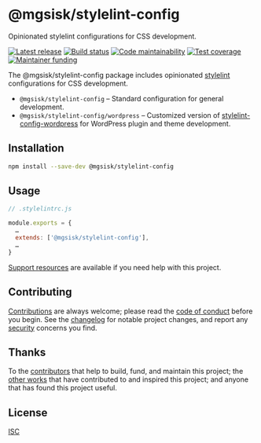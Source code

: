 # @mgsisk/stylelint-config

Opinionated stylelint configurations for CSS development.

[![Latest release][badge-release]][url-release]
[![Build status][badge-build]][url-build]
[![Code maintainability][badge-maintainability]][url-maintainability]
[![Test coverage][badge-coverage]][url-coverage]
[![Maintainer funding][badge-funding]][url-funding]

The @mgsisk/stylelint-config package includes opinionated [stylelint][]
configurations for CSS development.

- `@mgsisk/stylelint-config` – Standard configuration for general development.
- `@mgsisk/stylelint-config/wordpress` – Customized version of
  [stylelint-config-wordpress][] for WordPress plugin and theme development.

## Installation

```sh
npm install --save-dev @mgsisk/stylelint-config
```

## Usage

```js
// .stylelintrc.js

module.exports = {
  …
  extends: ['@mgsisk/stylelint-config'],
  …
}
```

[Support resources][] are available if you need help with this project.

## Contributing

[Contributions][] are always welcome; please read the [code of conduct][]
before you begin. See the [changelog][] for notable project changes, and report
any [security][] concerns you find.

## Thanks

To the [contributors][] that help to build, fund, and maintain this project;
the [other works][] that have contributed to and inspired this project; and
anyone that has found this project useful.

## License

[ISC][]

[badge-build]: https://img.shields.io/travis/com/mgsisk/stylelint-config
[badge-coverage]: https://img.shields.io/codeclimate/coverage/mgsisk/stylelint-config
[badge-funding]: https://img.shields.io/liberapay/receives/mgsisk
[badge-maintainability]: https://img.shields.io/codeclimate/maintainability/mgsisk/stylelint-config
[badge-release]: https://img.shields.io/github/v/tag/mgsisk/stylelint-config?sort=semver
[changelog]: https://github.com/mgsisk/stylelint-config/blob/master/docs/CHANGELOG.md
[code of conduct]: https://github.com/mgsisk/stylelint-config/blob/master/docs/CODE_OF_CONDUCT.md
[contributions]: https://github.com/mgsisk/stylelint-config/blob/master/docs/CONTRIBUTING.md
[contributors]: https://github.com/mgsisk/stylelint-config/blob/master/docs/AUTHORS.md
[isc]: https://github.com/mgsisk/stylelint-config/blob/master/LICENSE.md
[other works]: https://github.com/mgsisk/stylelint-config/blob/master/docs/THANKS.md
[security]: https://github.com/mgsisk/stylelint-config/blob/master/docs/SECURITY.md
[stylelint-config-wordpress]: https://github.com/WordPress-Coding-Standards/stylelint-config-wordpress
[stylelint]: https://stylelint.io
[support resources]: https://github.com/mgsisk/stylelint-config/blob/master/docs/SUPPORT.md
[url-build]: https://travis-ci.com/mgsisk/stylelint-config
[url-coverage]: https://codeclimate.com/github/mgsisk/stylelint-config
[url-funding]: https://github.com/mgsisk/stylelint-config/blob/master/docs/CONTRIBUTING.md#funding
[url-maintainability]: https://codeclimate.com/github/mgsisk/stylelint-config
[url-release]: https://github.com/mgsisk/stylelint-config/releases
